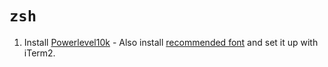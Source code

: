 # `zsh`

1. Install [Powerlevel10k](https://github.com/romkatv/powerlevel10k#oh-my-zsh) - Also install
   [recommended font](https://github.com/romkatv/powerlevel10k#manual-font-installation) and set it
   up with iTerm2.
